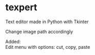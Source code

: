 # texpert
Text editor made in Python with Tkinter  

Change image path accordingly  

Added:  
  Edit menu with options: cut, copy, paste  


